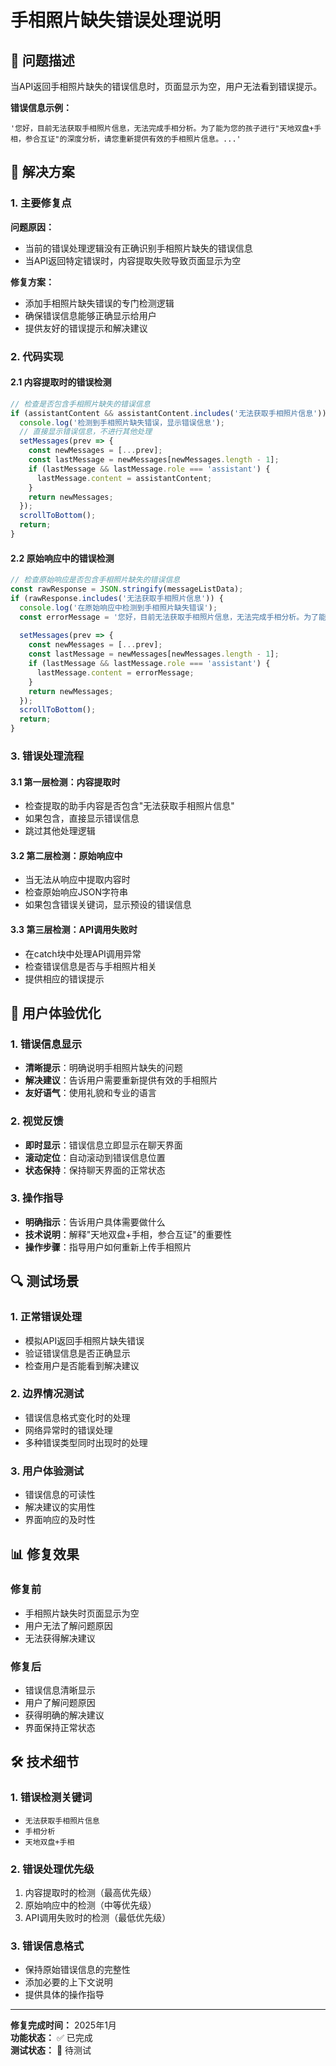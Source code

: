 # 手相照片缺失错误处理说明

## 🎯 问题描述

当API返回手相照片缺失的错误信息时，页面显示为空，用户无法看到错误提示。

**错误信息示例：**
```
'您好，目前无法获取手相照片信息，无法完成手相分析。为了能为您的孩子进行"天地双盘+手相，参合互证"的深度分析，请您重新提供有效的手相照片信息。...'
```

## 🔧 解决方案

### 1. 主要修复点

**问题原因：**
- 当前的错误处理逻辑没有正确识别手相照片缺失的错误信息
- 当API返回特定错误时，内容提取失败导致页面显示为空

**修复方案：**
- 添加手相照片缺失错误的专门检测逻辑
- 确保错误信息能够正确显示给用户
- 提供友好的错误提示和解决建议

### 2. 代码实现

#### 2.1 内容提取时的错误检测

```typescript
// 检查是否包含手相照片缺失的错误信息
if (assistantContent && assistantContent.includes('无法获取手相照片信息')) {
  console.log('检测到手相照片缺失错误，显示错误信息');
  // 直接显示错误信息，不进行其他处理
  setMessages(prev => {
    const newMessages = [...prev];
    const lastMessage = newMessages[newMessages.length - 1];
    if (lastMessage && lastMessage.role === 'assistant') {
      lastMessage.content = assistantContent;
    }
    return newMessages;
  });
  scrollToBottom();
  return;
}
```

#### 2.2 原始响应中的错误检测

```typescript
// 检查原始响应是否包含手相照片缺失的错误信息
const rawResponse = JSON.stringify(messageListData);
if (rawResponse.includes('无法获取手相照片信息')) {
  console.log('在原始响应中检测到手相照片缺失错误');
  const errorMessage = '您好，目前无法获取手相照片信息，无法完成手相分析。为了能为您的孩子进行"天地双盘+手相，参合互证"的深度分析，请您重新提供有效的手相照片信息。';
  
  setMessages(prev => {
    const newMessages = [...prev];
    const lastMessage = newMessages[newMessages.length - 1];
    if (lastMessage && lastMessage.role === 'assistant') {
      lastMessage.content = errorMessage;
    }
    return newMessages;
  });
  scrollToBottom();
  return;
}
```

### 3. 错误处理流程

#### 3.1 第一层检测：内容提取时
- 检查提取的助手内容是否包含"无法获取手相照片信息"
- 如果包含，直接显示错误信息
- 跳过其他处理逻辑

#### 3.2 第二层检测：原始响应中
- 当无法从响应中提取内容时
- 检查原始响应JSON字符串
- 如果包含错误关键词，显示预设的错误信息

#### 3.3 第三层检测：API调用失败时
- 在catch块中处理API调用异常
- 检查错误信息是否与手相照片相关
- 提供相应的错误提示

## 🎨 用户体验优化

### 1. 错误信息显示
- **清晰提示**：明确说明手相照片缺失的问题
- **解决建议**：告诉用户需要重新提供有效的手相照片
- **友好语气**：使用礼貌和专业的语言

### 2. 视觉反馈
- **即时显示**：错误信息立即显示在聊天界面
- **滚动定位**：自动滚动到错误信息位置
- **状态保持**：保持聊天界面的正常状态

### 3. 操作指导
- **明确指示**：告诉用户具体需要做什么
- **技术说明**：解释"天地双盘+手相，参合互证"的重要性
- **操作步骤**：指导用户如何重新上传手相照片

## 🔍 测试场景

### 1. 正常错误处理
- 模拟API返回手相照片缺失错误
- 验证错误信息是否正确显示
- 检查用户是否能看到解决建议

### 2. 边界情况测试
- 错误信息格式变化时的处理
- 网络异常时的错误处理
- 多种错误类型同时出现时的处理

### 3. 用户体验测试
- 错误信息的可读性
- 解决建议的实用性
- 界面响应的及时性

## 📊 修复效果

### 修复前
- 手相照片缺失时页面显示为空
- 用户无法了解问题原因
- 无法获得解决建议

### 修复后
- 错误信息清晰显示
- 用户了解问题原因
- 获得明确的解决建议
- 界面保持正常状态

## 🛠️ 技术细节

### 1. 错误检测关键词
- `无法获取手相照片信息`
- `手相分析`
- `天地双盘+手相`

### 2. 错误处理优先级
1. 内容提取时的检测（最高优先级）
2. 原始响应中的检测（中等优先级）
3. API调用失败时的检测（最低优先级）

### 3. 错误信息格式
- 保持原始错误信息的完整性
- 添加必要的上下文说明
- 提供具体的操作指导

---

**修复完成时间：** 2025年1月  
**功能状态：** ✅ 已完成  
**测试状态：** 🔄 待测试
